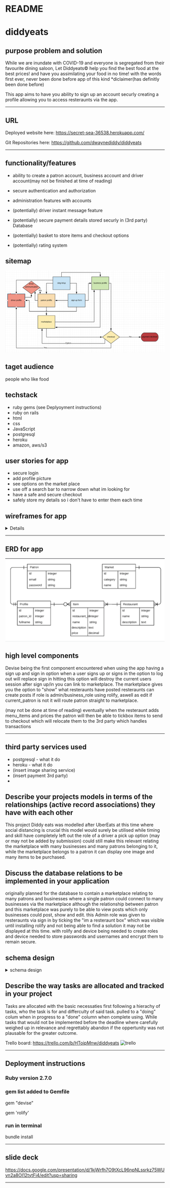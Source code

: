 # README
# diddyeats

## purpose problem and solution
While we are inundate with COVID-19 and everyone is segregated from their favourite dining saloon, Let 
Diddyeats© help you find the best food at the best prices! and have you assimilating your food in no time!
with the words first ever, never been done before app of this kind *diclaimer(has definitly been done before)

This app aims to have you ability to sign up an account securly creating a profile allowing you to access 
resteraunts via the app.

---

## URL

Deployed website here: https://secret-sea-36538.herokuapp.com/

Git Repositories here: https://github.com/dwaynediddy/diddyeats

---

## functionality/features
- ability to create a patron account, business account and driver account(may not be finished at time of reading)

- secure authentication and authorization

- administration features with accounts

- (potentially) driver instant message feature

- (potentially) secure payment details stored securly in (3rd party) Database

- (potentially) basket to store items and checkout options

- (potentially) rating system

## sitemap
![Sitemap](/config/docs/sitemap.png)

## taget audience
people who like food

## techstack
- ruby gems (see Deplyoyment instructions)
- ruby on rails
- html
- css
- JavaScript
- postgresql
- heroku
- amazon, aws/s3

## user stories for app
- secure login 
- add profile picture
- see options on the market place
- use off a search bar to narrow down what im looking for
- have a safe and secure checkout
- safely store my details so i don't have to enter them each time

## wireframes for app

<details><br>

![wireframe1](/config/docs/smartphonesignups.png)
![wireframe2](/config/docs/ipadbusinessprofile.png)
![wireframe3](/config/docs/smartphonepaertonprofile.png)
![wireframe4](/config/docs/pcmarketplace.png)
![wireframe5](/config/docs/ipad.checkoutpage.png)
![wireframe6](/config/docs/PCsignuppage.png)

</details>

---

## ERD for app
![ERD](/config/docs/erd.png)

## high level components
Devise being the first component encountered when using the app having a sign up and sign in option when a user signs up or signs in the option to log out will replace sign in hitting this option will destroy the current users session after sign up/in  you can link to marketplace. The marketplace gives you the option to "show" what resteraunts have posted resteraunts can create posts if role is admin/business_role using rolify, aswell as edit if current_patron is not it will route patron straight to marketplace.

(may not be done at time of reading)
eventually when the resteraunt adds menu_items and prices the patron will then be able to tickbox items to send to checkout which will relocate them to the 3rd party which handles transactions


---

## third party services used
- postgresql - what it do
- heroku - what it do
- (insert image sharing service)
- (insert payment 3rd party)
- 

## Describe your projects models in terms of the relationships (active record associations) they have with each other
This project Diddy eats was modelled after UberEats at this time where social distancing is crucial
this model would surely be utilised while timing and skill have completely left out the role of a driver a pick up option (may or may not be added by submission) could still make this relevant relating the marketplace with many businesses and many patrons belonging to it, while the marketplace belongs to a patron it can display one image and many items to be purchased. 

##	Discuss the database relations to be implemented in your application
originally planned for the database to contain a marketplace relating to many patrons and businesses
where a single patron could connect to many businesses via the marketplace although the relationship between patron and this marketplace was purely to be able to view posts which only businesses could post, show and edit. this Admin role was given to resteraunts via sign in by ticking the "im a resteraunt box" which was visible until installing rolify and not being able to find a solution it may not be displayed at this time. with rolify and device being needed to create roles and device needed to store passwords and usernames and encrypt them to remain secure.

## schema design
<details><summary>schema design </summary><br>
# This file is auto-generated from the current state of the database. Instead
# of editing this file, please use the migrations feature of Active Record to
# incrementally modify your database, and then regenerate this schema definition.
#
# This file is the source Rails uses to define your schema when running `rails
# db:schema:load`. When creating a new database, `rails db:schema:load` tends to
# be faster and is potentially less error prone than running all of your
# migrations from scratch. Old migrations may fail to apply correctly if those
# migrations use external dependencies or application code.
#
# It's strongly recommended that you check this file into your version control system.

ActiveRecord::Schema.define(version: 2020_05_19_043515) do

  # These are extensions that must be enabled in order to support this database
  enable_extension "plpgsql"

  create_table "active_storage_attachments", force: :cascade do |t|
    t.string "name", null: false
    t.string "record_type", null: false
    t.bigint "record_id", null: false
    t.bigint "blob_id", null: false
    t.datetime "created_at", null: false
    t.index ["blob_id"], name: "index_active_storage_attachments_on_blob_id"
    t.index ["record_type", "record_id", "name", "blob_id"], name: "index_active_storage_attachments_uniqueness", unique: true
  end

  create_table "active_storage_blobs", force: :cascade do |t|
    t.string "key", null: false
    t.string "filename", null: false
    t.string "content_type"
    t.text "metadata"
    t.bigint "byte_size", null: false
    t.string "checksum", null: false
    t.datetime "created_at", null: false
    t.index ["key"], name: "index_active_storage_blobs_on_key", unique: true
  end

  create_table "assignments", force: :cascade do |t|
    t.bigint "patron_id", null: false
    t.bigint "role_id", null: false
    t.datetime "created_at", precision: 6, null: false
    t.datetime "updated_at", precision: 6, null: false
    t.index ["patron_id"], name: "index_assignments_on_patron_id"
    t.index ["role_id"], name: "index_assignments_on_role_id"
  end

  create_table "marketplaces", force: :cascade do |t|
    t.bigint "patron_id", null: false
    t.datetime "created_at", precision: 6, null: false
    t.datetime "updated_at", precision: 6, null: false
    t.index ["patron_id"], name: "index_marketplaces_on_patron_id"
  end

  create_table "menu_items", force: :cascade do |t|
    t.string "name", limit: 25
    t.decimal "price", precision: 2, scale: 2
    t.datetime "created_at", precision: 6, null: false
    t.datetime "updated_at", precision: 6, null: false
    t.bigint "marketplace_id", null: false
    t.index ["marketplace_id"], name: "index_menu_items_on_marketplace_id"
  end

  create_table "patrons", force: :cascade do |t|
    t.string "email", default: "", null: false
    t.string "encrypted_password", default: "", null: false
    t.string "reset_password_token"
    t.datetime "reset_password_sent_at"
    t.datetime "remember_created_at"
    t.datetime "created_at", precision: 6, null: false
    t.datetime "updated_at", precision: 6, null: false
    t.boolean "admin", default: false
    t.boolean "business_role"
    t.string "username"
    t.string "city"
    t.string "streetname"
    t.integer "phone"
    t.index ["email"], name: "index_patrons_on_email", unique: true
    t.index ["reset_password_token"], name: "index_patrons_on_reset_password_token", unique: true
  end

  create_table "patrons_roles", id: false, force: :cascade do |t|
    t.bigint "patron_id"
    t.bigint "role_id"
    t.index ["patron_id", "role_id"], name: "index_patrons_roles_on_patron_id_and_role_id"
    t.index ["patron_id"], name: "index_patrons_roles_on_patron_id"
    t.index ["role_id"], name: "index_patrons_roles_on_role_id"
  end

  create_table "roles", force: :cascade do |t|
    t.string "name"
    t.string "resource_type"
    t.bigint "resource_id"
    t.datetime "created_at", precision: 6, null: false
    t.datetime "updated_at", precision: 6, null: false
    t.index ["name", "resource_type", "resource_id"], name: "index_roles_on_name_and_resource_type_and_resource_id"
    t.index ["resource_type", "resource_id"], name: "index_roles_on_resource_type_and_resource_id"
  end

  create_table "users", force: :cascade do |t|
    t.string "email", default: "", null: false
    t.string "encrypted_password", default: "", null: false
    t.string "reset_password_token"
    t.datetime "reset_password_sent_at"
    t.datetime "remember_created_at"
    t.datetime "created_at", precision: 6, null: false
    t.datetime "updated_at", precision: 6, null: false
    t.index ["email"], name: "index_users_on_email", unique: true
    t.index ["reset_password_token"], name: "index_users_on_reset_password_token", unique: true
  end

  create_table "views", force: :cascade do |t|
    t.string "email", default: "", null: false
    t.string "encrypted_password", default: "", null: false
    t.string "reset_password_token"
    t.datetime "reset_password_sent_at"
    t.datetime "remember_created_at"
    t.datetime "created_at", precision: 6, null: false
    t.datetime "updated_at", precision: 6, null: false
    t.index ["email"], name: "index_views_on_email", unique: true
    t.index ["reset_password_token"], name: "index_views_on_reset_password_token", unique: true
  end

  add_foreign_key "active_storage_attachments", "active_storage_blobs", column: "blob_id"
  add_foreign_key "assignments", "patrons"
  add_foreign_key "assignments", "roles"
  add_foreign_key "marketplaces", "patrons"
  add_foreign_key "menu_items", "marketplaces"
end
</details>

## Describe the way tasks are allocated and tracked in your project
Tasks are allocated with the basic necessaties first following a hierachy of tasks, who the task is for and differculty of said task. pulled to a "doing" colum when in progress to a  "done" column when complete using. While tasks that would not be implemented before the deadline where carefully weighed up in relevance and regrettably abandon if the oppertunity was not plausable for the greater outcome.

Trello board: https://trello.com/b/HToipMnw/diddyeats
![trello](/config/docs/trello.png)


---

##    Deployment instructions

### Ruby version 2.7.0
### gem list added to Gemfile

gem "devise"

gem 'rolify'

### run in terminal


bundle install

---

## slide deck

https://docs.google.com/presentation/d/1kjWrfh7O9tXcL96npNLssrkz75WUvn2a8OI12tytFi4/edit?usp=sharing

---









